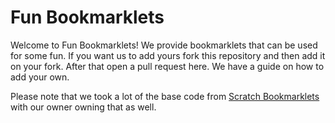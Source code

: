 # Fun Bookmarklets
Welcome to Fun Bookmarklets! We provide bookmarklets that can be used for some fun. If you want us to add yours fork this repository and then add it on your fork. After that open a pull request here. We have a guide on how to add your own.

Please note that we took a lot of the base code from [Scratch Bookmarklets](https://github.com/Scratch-Bookmarklets/Scratch-Bookmarklets.github.io) with our owner owning that as well. 
